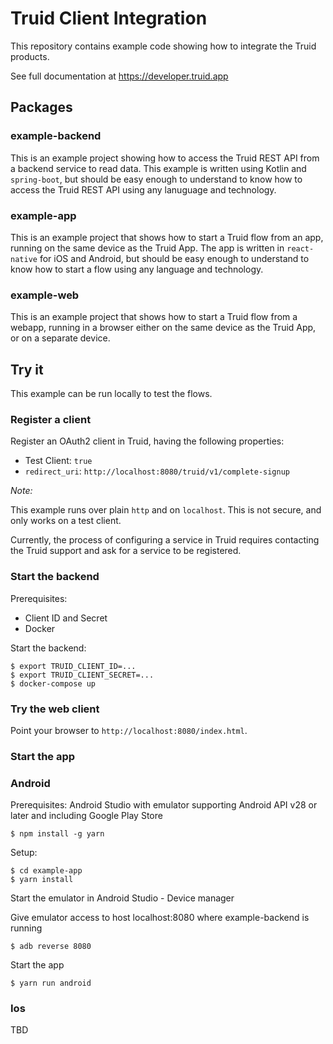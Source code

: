 # Truid Client Integration

This repository contains example code showing how to integrate the Truid products.

See full documentation at https://developer.truid.app

## Packages

### example-backend

This is an example project showing how to access the Truid REST API from a backend service to read data. This example is written using Kotlin and `spring-boot`, but should be easy enough to understand to know how to access the Truid REST API using any lanuguage and technology.

### example-app

This is an example project that shows how to start a Truid flow from an app, running on the same device as the Truid App. The app is written in `react-native` for iOS and Android, but should be easy enough to understand to know how to start a flow using any language and technology.

### example-web

This is an example project that shows how to start a Truid flow from a webapp, running in a browser either on the same device as the Truid App, or on a separate device.

## Try it

This example can be run locally to test the flows.

### Register a client

Register an OAuth2 client in Truid, having the following properties:
- Test Client: `true`
- `redirect_uri`: `http://localhost:8080/truid/v1/complete-signup`

_Note:_

This example runs over plain `http` and on `localhost`. This is not secure, and only works on a test client.

Currently, the process of configuring a service in Truid requires contacting the Truid support and ask for a service to be registered.

### Start the backend

Prerequisites:
- Client ID and Secret
- Docker

Start the backend:

```
$ export TRUID_CLIENT_ID=...
$ export TRUID_CLIENT_SECRET=...
$ docker-compose up
```

### Try the web client

Point your browser to `http://localhost:8080/index.html`.

### Start the app

### Android 

Prerequisites:
Android Studio with emulator supporting Android API v28 or later and including Google Play Store


`$ npm install -g yarn`

Setup:

```
$ cd example-app
$ yarn install
```

Start the emulator in Android Studio - Device manager

Give emulator access to host localhost:8080 where example-backend is running

`$ adb reverse 8080`

Start the app

`$ yarn run android`

### Ios
TBD

